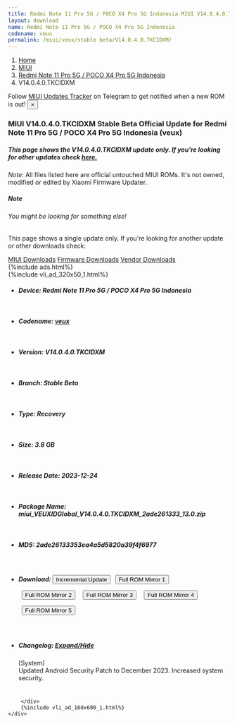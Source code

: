 ```yaml
---
title: Redmi Note 11 Pro 5G / POCO X4 Pro 5G Indonesia MIUI V14.0.4.0.TKCIDXM Update
layout: download
name: Redmi Note 11 Pro 5G / POCO X4 Pro 5G Indonesia
codename: veux
permalink: /miui/veux/stable beta/V14.0.4.0.TKCIDXM/
---
```

<nav aria-label="breadcrumb">
    <ol class="breadcrumb">
        <li class="breadcrumb-item"><a href="/">Home</a></li>
        <li class="breadcrumb-item"><a href="/miui/">MIUI</a></li>
        <li class="breadcrumb-item"><a href="/miui/veux/">Redmi Note 11 Pro 5G / POCO X4 Pro 5G Indonesia</a></li>
        <li class="breadcrumb-item active" aria-current="page">V14.0.4.0.TKCIDXM</li>
    </ol>
</nav>
<div class="alert alert-primary alert-dismissible fade show" role="alert">
    Follow <a href="https://t.me/MIUIUpdatesTracker" class="alert-link">MIUI Updates Tracker</a> on Telegram to get
    notified when a new ROM is out!
    <button type="button" class="close" data-dismiss="alert" aria-label="Close">
        <span aria-hidden="true">&times;</span>
    </button>
</div>
<div class="col-12 mx-auto">
    <h3 class="title bg-light p-2 rounded">MIUI V14.0.4.0.TKCIDXM Stable Beta Official Update for Redmi Note 11 Pro 5G / POCO X4 Pro 5G Indonesia (veux)</h3>
    <h5>This page shows the V14.0.4.0.TKCIDXM update only. If you're looking for other updates check
        <a href="/miui/veux/">here.</a></h5>
    <p><i>Note: </i>All files listed here are official untouched MIUI ROMs.
        It's not owned, modified or edited by Xiaomi Firmware Updater.</p>
    <div class="card">
        <div class="card-body">
            <h5 class="card-title">Note</h5>
            <h6 class="card-subtitle mb-2 text-muted">You might be looking for something else!</h6>
            <p class="card-text">This page shows a single update only.
                If you're looking for another update or other downloads check:</p>
            <a href="/miui/" class="card-link">MIUI Downloads</a>
            <a href="/firmware/" class="card-link">Firmware Downloads</a>
            <a href="/vendor/" class="card-link">Vendor Downloads</a>
        </div>
    </div>
    {%include ads.html%}
    <div class="row justify-content-center">
        <div class="col-10" id="downloads">
                    <div class="card card-body">
            {%include vli_ad_320x50_1.html%}
            <ul class="list-unstyled">
                <li style="padding-bottom: 10px;">
                    <h5><b>Device: </b>Redmi Note 11 Pro 5G / POCO X4 Pro 5G Indonesia</h5>
                </li>
                <li style="padding-bottom: 10px;">
                    <h5><b>Codename: </b> <a href="/miui/veux/" target="_blank">veux</a> </h5>
                </li>
                <li style="padding-bottom: 10px;">
                    <h5><b>Version: </b>V14.0.4.0.TKCIDXM</h5>
                </li>
                <li style="padding-bottom: 10px;">
                    <h5><b>Branch: </b>Stable Beta</h5>
                </li>
                <li style="padding-bottom: 10px;">
                    <h5><b>Type: </b>Recovery</h5>
                </li>
                <li style="padding-bottom: 10px;">
                    <h5><b>Size: </b>3.8 GB</h5>
                </li>
                <li style="padding-bottom: 10px;">
                    <h5><b>Release Date: </b>2023-12-24</h5>
                </li>
                <li style="padding-bottom: 10px;">
                    <h5><b>Package Name: </b><span id="filename" class="text-dark">miui_VEUXIDGlobal_V14.0.4.0.TKCIDXM_2ade261333_13.0.zip</span></h5>
                </li>
                <li style="padding-bottom: 10px;">
                    <h5><b>MD5: </b><span id="md5" class="text-muted">2ade26133353ea4a5d5820a39f4f6977</span></h5>
                </li>
                <li style="padding-bottom: 10px;">
                    <h5><b>Download: </b><button type="button" id="incremental_download" class="btn btn-warning" onclick="window.open('https://bigota.d.miui.com/V14.0.4.0.TKCIDXM/miui-blockota-veux_id_global-V14.0.3.0.TKCIDXM-V14.0.4.0.TKCIDXM-41f3baaec4-13.0.zip', '_blank');"><i class="fa fa-download"></i> Incremental Update</button> <button type="button" id="download" class="btn btn-primary" style="margin: 7px;" onclick="window.open('https://cdnorg.d.miui.com/V14.0.4.0.TKCIDXM/miui_VEUXIDGlobal_V14.0.4.0.TKCIDXM_2ade261333_13.0.zip', '_blank');"><i class="fa fa-download"></i> Full ROM Mirror 1</button> <button type="button" id="download" class="btn btn-primary" style="margin: 7px;" onclick="window.open('https://bkt-sgp-miui-ota-update-alisgp.oss-ap-southeast-1.aliyuncs.com/V14.0.4.0.TKCIDXM/miui_VEUXIDGlobal_V14.0.4.0.TKCIDXM_2ade261333_13.0.zip', '_blank');"><i class="fa fa-download"></i> Full ROM Mirror 2</button> <button type="button" id="download" class="btn btn-primary" style="margin: 7px;" onclick="window.open('https://bn.d.miui.com/V14.0.4.0.TKCIDXM/miui_VEUXIDGlobal_V14.0.4.0.TKCIDXM_2ade261333_13.0.zip', '_blank');"><i class="fa fa-download"></i> Full ROM Mirror 3</button> <button type="button" id="download" class="btn btn-primary" style="margin: 7px;" onclick="window.open('https://bigota.d.miui.com/V14.0.4.0.TKCIDXM/miui_VEUXIDGlobal_V14.0.4.0.TKCIDXM_2ade261333_13.0.zip', '_blank');"><i class="fa fa-download"></i> Full ROM Mirror 4</button> <button type="button" id="download" class="btn btn-primary" style="margin: 7px;" onclick="window.open('https://hugeota.d.miui.com/V14.0.4.0.TKCIDXM/miui_VEUXIDGlobal_V14.0.4.0.TKCIDXM_2ade261333_13.0.zip', '_blank');"><i class="fa fa-download"></i> Full ROM Mirror 5</button></h5>
                </li>
                <li style="padding-bottom: 10px;">
                    <h5><b>Changelog: </b><a href="#veux_1_changelog" data-toggle="collapse" role="button"
                            aria-expanded="false" aria-controls="veux_1_changelog"> <i class="fa fa-arrow-down"
                                aria-hidden="true"></i> Expand/Hide</a></h5>
                    <div class="collapse" id="veux_1_changelog">
                        <p id="changelog_text">[System]<br>Updated Android Security Patch to December 2023. Increased system security.</p>
                    </div>
                </li>
            </ul>
        </div>

        </div>
        {%include vli_ad_160x600_1.html%}
    </div>
</div>

